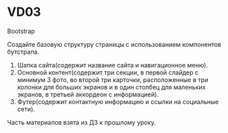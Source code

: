 # VD03
 Bootstrap

Создайте базовую структуру страницы с использованием компонентов бутстрапа.
1. Шапка сайта(содержит название сайта и навигационное меню).
2. Основной контент(содержит три секции, в первой слайдер с минимум 3 фото, во второй три карточки, расположенные в три колонки для больших экранов и в один столбец для маленьких экранов, в третьей аккордеон с информацией).
3. Футер(содержит контактную информацию и ссылки на социальные сети).

Часть материалов взята из ДЗ к прошлому уроку. 